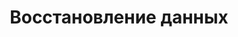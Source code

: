 ---
layout: services-sections-list
title: Восстановление данных
longtitle: Восстановление данных
typeSection: recovery
inIndexServices: true
breadcrumbs:
  - name: Услуги
    url: /services/
breadcrumbCurrent: true
---